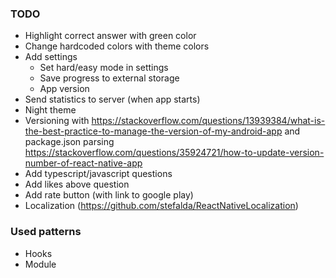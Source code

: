 ### TODO

- Highlight correct answer with green color
- Change hardcoded colors with theme colors
- Add settings
  - Set hard/easy mode in settings
  - Save progress to external storage
  - App version
- Send statistics to server (when app starts)
- Night theme
- Versioning with https://stackoverflow.com/questions/13939384/what-is-the-best-practice-to-manage-the-version-of-my-android-app and package.json parsing https://stackoverflow.com/questions/35924721/how-to-update-version-number-of-react-native-app
- Add typescript/javascript questions
- Add likes above question
- Add rate button (with link to google play)
- Localization (https://github.com/stefalda/ReactNativeLocalization)

### Used patterns
- Hooks
- Module
